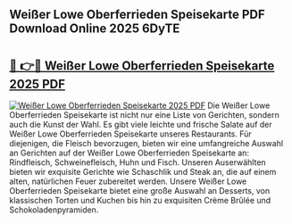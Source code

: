 ## Weißer Lowe Oberferrieden Speisekarte PDF Download Online 2025 6DyTE

# <h2><a href="http://gc6fbs.nevu.top/?p=Wei%c3%9fer+Lowe+Oberferrieden+Speisekarte">🔗 👉🔴 Weißer Lowe Oberferrieden Speisekarte 2025 PDF</a></h2>

[![Weißer Lowe Oberferrieden Speisekarte 2025 PDF](https://i.imgur.com/dBaPXMq.png)](http://gc6fbs.nevu.top/?p=Wei%c3%9fer+Lowe+Oberferrieden+Speisekarte)
Die Weißer Lowe Oberferrieden Speisekarte ist nicht nur eine Liste von Gerichten, sondern auch die Kunst der Wahl. Es gibt viele leichte und frische Salate auf der Weißer Lowe Oberferrieden Speisekarte unseres Restaurants. Für diejenigen, die Fleisch bevorzugen, bieten wir eine umfangreiche Auswahl an Gerichten auf der Weißer Lowe Oberferrieden Speisekarte an: Rindfleisch, Schweinefleisch, Huhn und Fisch. Unseren Auserwählten bieten wir exquisite Gerichte wie Schaschlik und Steak an, die auf einem alten, natürlichen Feuer zubereitet werden. Unsere Weißer Lowe Oberferrieden Speisekarte bietet eine große Auswahl an Desserts, von klassischen Torten und Kuchen bis hin zu exquisiten Crème Brûlée und Schokoladenpyramiden.
